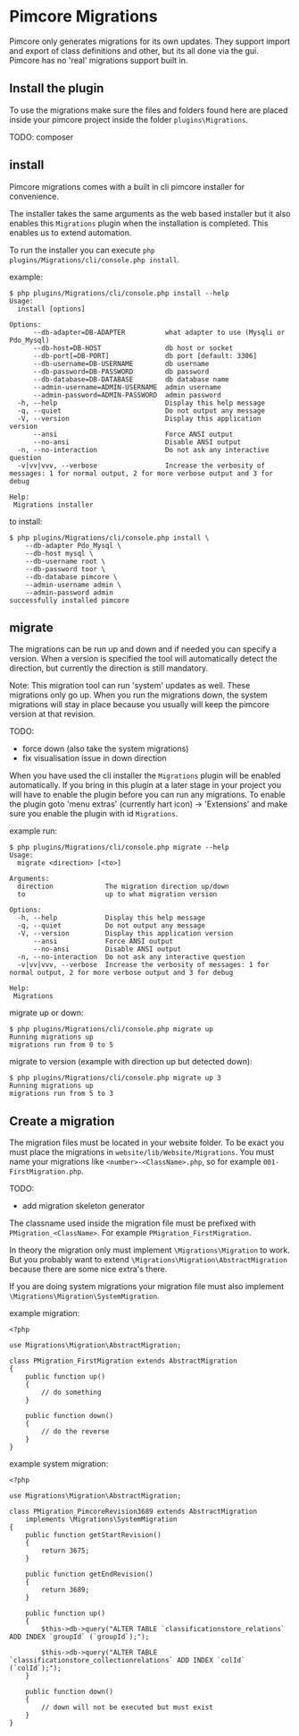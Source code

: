 Pimcore Migrations
==================

Pimcore only generates migrations for its own updates. They support import and
export of class definitions and other, but its all done via the gui. Pimcore
has no 'real' migrations support built in.

Install the plugin
------------------

To use the migrations make sure the files and folders found here are placed
inside your pimcore project inside the folder `plugins\Migrations`.

TODO: composer

install
-------

Pimcore migrations comes with a built in cli pimcore installer for convenience.

The installer takes the same arguments as the web based installer but it also
enables this `Migrations` plugin when the installation is completed. This
enables us to extend automation.

To run the installer you can execute `php plugins/Migrations/cli/console.php install`.

example:

~~~
$ php plugins/Migrations/cli/console.php install --help
Usage:
  install [options]

Options:
      --db-adapter=DB-ADAPTER          what adapter to use (Mysqli or Pdo_Mysql)
      --db-host=DB-HOST                db host or socket
      --db-port[=DB-PORT]              db port [default: 3306]
      --db-username=DB-USERNAME        db username
      --db-password=DB-PASSWORD        db password
      --db-database=DB-DATABASE        db database name
      --admin-username=ADMIN-USERNAME  admin username
      --admin-password=ADMIN-PASSWORD  admin password
  -h, --help                           Display this help message
  -q, --quiet                          Do not output any message
  -V, --version                        Display this application version
      --ansi                           Force ANSI output
      --no-ansi                        Disable ANSI output
  -n, --no-interaction                 Do not ask any interactive question
  -v|vv|vvv, --verbose                 Increase the verbosity of messages: 1 for normal output, 2 for more verbose output and 3 for debug

Help:
 Migrations installer
~~~

to install:

~~~
$ php plugins/Migrations/cli/console.php install \
    --db-adapter Pdo_Mysql \
    --db-host mysql \
    --db-username root \
    --db-password toor \
    --db-database pimcore \
    --admin-username admin \
    --admin-password admin
successfully installed pimcore
~~~

migrate
-------

The migrations can be run up and down and if needed you can specify a version.
When a version is specified the tool will automatically detect the direction,
but currently the direction is still mandatory.

Note: This migration tool can run 'system' updates as well. These migrations
only go up. When you run the migrations down, the system migrations will stay
in place because you usually will keep the pimcore version at that revision.

TODO:

- force down (also take the system migrations)
- fix visualisation issue in down direction

When you have used the cli installer the `Migrations` plugin will be enabled
automatically. If you bring in this plugin at a later stage in your project you
will have to enable the plugin before you can run any migrations. To enable the
plugin goto 'menu extras' (currently hart icon) -> 'Extensions' and make sure
you enable the plugin with id `Migrations`.

example run:

~~~
$ php plugins/Migrations/cli/console.php migrate --help
Usage:
  migrate <direction> [<to>]

Arguments:
  direction             The migration direction up/down
  to                    up to what migration version

Options:
  -h, --help            Display this help message
  -q, --quiet           Do not output any message
  -V, --version         Display this application version
      --ansi            Force ANSI output
      --no-ansi         Disable ANSI output
  -n, --no-interaction  Do not ask any interactive question
  -v|vv|vvv, --verbose  Increase the verbosity of messages: 1 for normal output, 2 for more verbose output and 3 for debug

Help:
 Migrations
~~~

migrate up or down:

~~~
$ php plugins/Migrations/cli/console.php migrate up
Running migrations up
migrations run from 0 to 5
~~~

migrate to version (example with direction up but detected down):

~~~
$ php plugins/Migrations/cli/console.php migrate up 3
Running migrations up
migrations run from 5 to 3
~~~

Create a migration
------------------

The migration files must be located in your website folder. To be exact you
must place the migrations in `website/lib/Website/Migrations`. You must name
your migrations like `<number>-<ClassName>.php`, so for example
`001-FirstMigration.php`.

TODO:

- add migration skeleton generator

The classname used inside the migration file must be prefixed with
`PMigration_<ClassName>`. For example `PMigration_FirstMigration`.

In theory the migration only must implement `\Migrations\Migration` to work.
But you probably want to extend `\Migrations\Migration\AbstractMigration`
because there are some nice extra's there.

If you are doing system migrations your migration file must also implement
`\Migrations\Migration\SystemMigration`.

example migration:

~~~
<?php

use Migrations\Migration\AbstractMigration;

class PMigration_FirstMigration extends AbstractMigration
{
    public function up()
    {
        // do something
    }

    public function down()
    {
        // do the reverse
    }
}
~~~

example system migration:

~~~
<?php

use Migrations\Migration\AbstractMigration;

class PMigration_PimcoreRevision3689 extends AbstractMigration
    implements \Migrations\SystemMigration
{
    public function getStartRevision()
    {
        return 3675;
    }

    public function getEndRevision()
    {
        return 3689;
    }

    public function up()
    {
        $this->db->query("ALTER TABLE `classificationstore_relations` ADD INDEX `groupId` (`groupId`);");

        $this->db->query("ALTER TABLE `classificationstore_collectionrelations` ADD INDEX `colId` (`colId`);");
    }

    public function down()
    {
        // down will not be executed but must exist
    }
}
~~~
